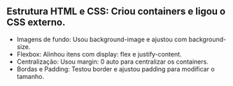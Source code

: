 ## Estrutura HTML e CSS: Criou containers e ligou o CSS externo.


* Imagens de fundo:  Usou background-image e ajustou com background-size.
* Flexbox: Alinhou itens com display: flex e justify-content.
* Centralização: Usou margin: 0 auto para centralizar os containers.
* Bordas e Padding: Testou border e ajustou padding para modificar o tamanho.


